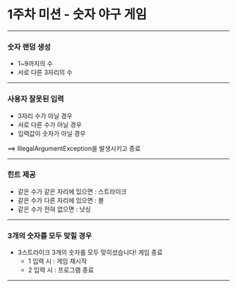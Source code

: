 # 1주차 미션 - 숫자 야구 게임

---

### 숫자 랜덤 생성

* 1~9까지의 수
* 서로 다른 3자리의 수

--- 

### 사용자 잘못된 입력

* 3자리 수가 아닐 경우
* 서로 다른 수가 아닐 경우
* 입력값이 숫자가 아닐 경우

==> IllegalArgumentException을 발생시키고 종료

---

### 힌트 제공

* 같은 수가 같은 자리에 있으면 : 스트라이크
* 같은 수가 다른 자리에 있으면 : 볼
* 같은 수가 전혀 없으면 : 낫싱

---

### 3개의 숫자를 모두 맞힐 경우

* 3스트라이크
  3개의 숫자를 모두 맞히셨습니다! 게임 종료
    * 1 입력 시 : 게임 재시작
    * 2 입력 시 : 프로그램 종료

---

